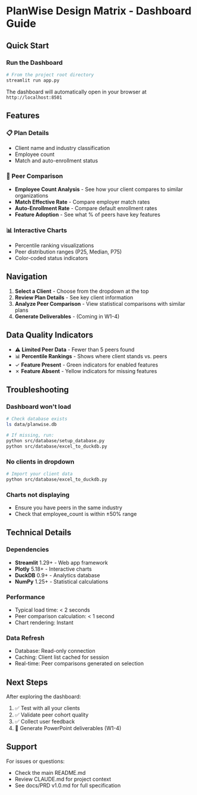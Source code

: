# PlanWise Design Matrix - Dashboard Guide

## Quick Start

### Run the Dashboard

```bash
# From the project root directory
streamlit run app.py
```

The dashboard will automatically open in your browser at `http://localhost:8501`

## Features

### 📋 Plan Details
- Client name and industry classification
- Employee count
- Match and auto-enrollment status

### 👥 Peer Comparison
- **Employee Count Analysis** - See how your client compares to similar organizations
- **Match Effective Rate** - Compare employer match rates
- **Auto-Enrollment Rate** - Compare default enrollment rates
- **Feature Adoption** - See what % of peers have key features

### 📊 Interactive Charts
- Percentile ranking visualizations
- Peer distribution ranges (P25, Median, P75)
- Color-coded status indicators

## Navigation

1. **Select a Client** - Choose from the dropdown at the top
2. **Review Plan Details** - See key client information
3. **Analyze Peer Comparison** - View statistical comparisons with similar plans
4. **Generate Deliverables** - (Coming in W1-4)

## Data Quality Indicators

- ⚠️ **Limited Peer Data** - Fewer than 5 peers found
- 📊 **Percentile Rankings** - Shows where client stands vs. peers
- ✓ **Feature Present** - Green indicators for enabled features
- ✗ **Feature Absent** - Yellow indicators for missing features

## Troubleshooting

### Dashboard won't load
```bash
# Check database exists
ls data/planwise.db

# If missing, run:
python src/database/setup_database.py
python src/database/excel_to_duckdb.py
```

### No clients in dropdown
```bash
# Import your client data
python src/database/excel_to_duckdb.py
```

### Charts not displaying
- Ensure you have peers in the same industry
- Check that employee_count is within ±50% range

## Technical Details

### Dependencies
- **Streamlit** 1.29+ - Web app framework
- **Plotly** 5.18+ - Interactive charts
- **DuckDB** 0.9+ - Analytics database
- **NumPy** 1.25+ - Statistical calculations

### Performance
- Typical load time: < 2 seconds
- Peer comparison calculation: < 1 second
- Chart rendering: Instant

### Data Refresh
- Database: Read-only connection
- Caching: Client list cached for session
- Real-time: Peer comparisons generated on selection

## Next Steps

After exploring the dashboard:
1. ✅ Test with all your clients
2. ✅ Validate peer cohort quality
3. ✅ Collect user feedback
4. 🚧 Generate PowerPoint deliverables (W1-4)

## Support

For issues or questions:
- Check the main README.md
- Review CLAUDE.md for project context
- See docs/PRD v1.0.md for full specification